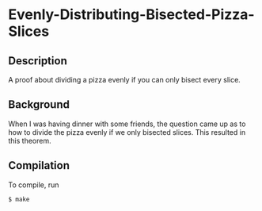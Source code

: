 # Evenly-Distributing-Bisected-Pizza-Slices
## Description
A proof about dividing a pizza evenly if you can only bisect every slice.

## Background
When I was having dinner with some friends, the question came up as to how to divide the pizza evenly if we only bisected slices. This resulted in this theorem.

## Compilation
To compile, run
```
$ make
```

